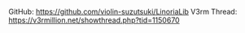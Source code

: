 GitHub: https://github.com/violin-suzutsuki/LinoriaLib
V3rm Thread: https://v3rmillion.net/showthread.php?tid=1150670
